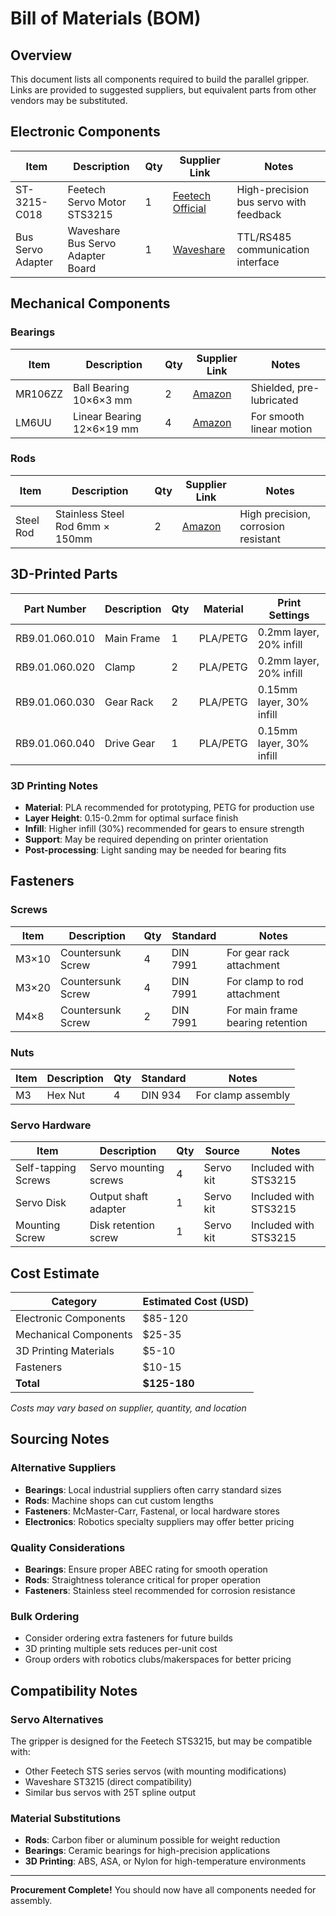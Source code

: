 # Bill of Materials (BOM)

## Overview

This document lists all components required to build the parallel gripper. Links are provided to suggested suppliers, but equivalent parts from other vendors may be substituted.

## Electronic Components

| Item | Description | Qty | Supplier Link | Notes |
|------|-------------|-----|---------------|-------|
| ST-3215-C018 | Feetech Servo Motor STS3215 | 1 | [Feetech Official](https://www.feetechrc.com/525603.html) | High-precision bus servo with feedback |
| Bus Servo Adapter | Waveshare Bus Servo Adapter Board | 1 | [Waveshare](https://www.waveshare.com/bus-servo-adapter-a.htm) | TTL/RS485 communication interface |

## Mechanical Components

### Bearings

| Item | Description | Qty | Supplier Link | Notes |
|------|-------------|-----|---------------|-------|
| MR106ZZ | Ball Bearing 10×6×3 mm | 2 | [Amazon](https://www.amazon.com/ACROPIX-Bearings-Shielded-Pre-Lubricated-Deep-6x10x3mm/dp/B0C4PGLSCY/) | Shielded, pre-lubricated |
| LM6UU | Linear Bearing 12×6×19 mm | 4 | [Amazon](https://www.amazon.com/Skweawert-LM6UU-Linear-Bearings-Printer/dp/B0D5BGWCYB/) | For smooth linear motion |

### Rods

| Item | Description | Qty | Supplier Link | Notes |
|------|-------------|-----|---------------|-------|
| Steel Rod | Stainless Steel Rod 6mm × 150mm | 2 | [Amazon](https://www.amazon.com/150mm-Stainless-Industry-Working-Hobbies/dp/B0D5D2LB3Y/) | High precision, corrosion resistant |

## 3D-Printed Parts

| Part Number | Description | Qty | Material | Print Settings |
|-------------|-------------|-----|----------|----------------|
| RB9.01.060.010 | Main Frame | 1 | PLA/PETG | 0.2mm layer, 20% infill |
| RB9.01.060.020 | Clamp | 2 | PLA/PETG | 0.2mm layer, 20% infill |
| RB9.01.060.030 | Gear Rack | 2 | PLA/PETG | 0.15mm layer, 30% infill |
| RB9.01.060.040 | Drive Gear | 1 | PLA/PETG | 0.15mm layer, 30% infill |

### 3D Printing Notes
- **Material**: PLA recommended for prototyping, PETG for production use
- **Layer Height**: 0.15-0.2mm for optimal surface finish
- **Infill**: Higher infill (30%) recommended for gears to ensure strength
- **Support**: May be required depending on printer orientation
- **Post-processing**: Light sanding may be needed for bearing fits

## Fasteners

### Screws

| Item | Description | Qty | Standard | Notes |
|------|-------------|-----|----------|-------|
| M3×10 | Countersunk Screw | 4 | DIN 7991 | For gear rack attachment |
| M3×20 | Countersunk Screw | 4 | DIN 7991 | For clamp to rod attachment |
| M4×8 | Countersunk Screw | 2 | DIN 7991 | For main frame bearing retention |

### Nuts

| Item | Description | Qty | Standard | Notes |
|------|-------------|-----|----------|-------|
| M3 | Hex Nut | 4 | DIN 934 | For clamp assembly |

### Servo Hardware

| Item | Description | Qty | Source | Notes |
|------|-------------|-----|--------|-------|
| Self-tapping Screws | Servo mounting screws | 4 | Servo kit | Included with STS3215 |
| Servo Disk | Output shaft adapter | 1 | Servo kit | Included with STS3215 |
| Mounting Screw | Disk retention screw | 1 | Servo kit | Included with STS3215 |

## Cost Estimate

| Category | Estimated Cost (USD) |
|----------|---------------------|
| Electronic Components | $85-120 |
| Mechanical Components | $25-35 |
| 3D Printing Materials | $5-10 |
| Fasteners | $10-15 |
| **Total** | **$125-180** |

*Costs may vary based on supplier, quantity, and location*

## Sourcing Notes

### Alternative Suppliers
- **Bearings**: Local industrial suppliers often carry standard sizes
- **Rods**: Machine shops can cut custom lengths
- **Fasteners**: McMaster-Carr, Fastenal, or local hardware stores
- **Electronics**: Robotics specialty suppliers may offer better pricing

### Quality Considerations
- **Bearings**: Ensure proper ABEC rating for smooth operation
- **Rods**: Straightness tolerance critical for proper operation
- **Fasteners**: Stainless steel recommended for corrosion resistance

### Bulk Ordering
- Consider ordering extra fasteners for future builds
- 3D printing multiple sets reduces per-unit cost
- Group orders with robotics clubs/makerspaces for better pricing

## Compatibility Notes

### Servo Alternatives
The gripper is designed for the Feetech STS3215, but may be compatible with:
- Other Feetech STS series servos (with mounting modifications)
- Waveshare ST3215 (direct compatibility)
- Similar bus servos with 25T spline output

### Material Substitutions
- **Rods**: Carbon fiber or aluminum possible for weight reduction
- **Bearings**: Ceramic bearings for high-precision applications
- **3D Printing**: ABS, ASA, or Nylon for high-temperature environments

---

**Procurement Complete!** You should now have all components needed for assembly. 